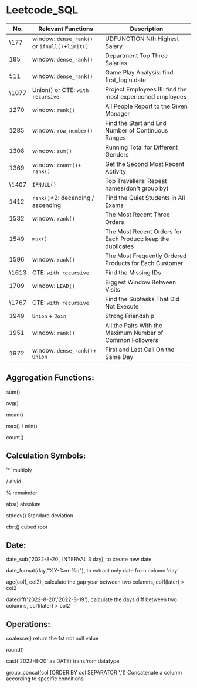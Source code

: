 # Leetcode_SQL

| No.           | Relevant Functions |Description|
| ------------- | -----------------| -------------|
| \177 | window: `dense_rank()` or `ifnull()`+`limit()` |UDFUNCTION:Nth Highest Salary|
| 185 | window: `dense_rank()` |Department Top Three Salaries|
| 511 | window: `dense_rank()`  |Game Play Analysis: find first_login date|
| \1077 | Union() or CTE: `with recursive` |Project Employees III: find the most experiecned employees|
| 1270 | window: `rank()`  |All People Report to the Given Manager|
| 1285 | window: `row_number()`  |Find the Start and End Number of Continuous Ranges|
| 1308 | window: `sum()`  |Running Total for Different Genders|
| 1369 | window: `count()+ rank()`  |Get the Second Most Recent Activity|
| \1407 | `IFNULL()`  |Top Travellers: Repeat names(don't group by)|
| 1412 | `rank()`*2: decending / ascending  |Find the Quiet Students in All Exams|
| 1532 | window: `rank()`  |The Most Recent Three Orders|
| 1549 |  `max()`  |The Most Recent Orders for Each Product: keep the duplicates|
| 1596 | window: `rank()`  |The Most Frequently Ordered Products for Each Customer|
|\1613 | CTE: `with recursive`  |Find the Missing IDs|
| 1709 | window: `LEAD()`  |Biggest Window Between Visits|
| \1767 | CTE: `with recursive`   |Find the Subtasks That Did Not Execute|
| 1949 | `Union` + `Join` |Strong Friendship|
| 1951 | window: `rank()`  |All the Pairs With the Maximum Number of Common Followers|
| 1972 | window: `dense_rank()`+ `Union` |First and Last Call On the Same Day|




## Aggregation Functions:
sum()

avg()

mean()

max() / min()

count()


## Calculation Symbols:
’*‘ multiply

/ divid

% remainder

abs() absolute

stddev() Standard deviation

cbrt() cubed root


## Date:
date_sub('2022-8-20', INTERVAL 3 day), to create new date

date_format(day,"%Y-%m-%d"), to extract only date from column 'day'

age(col1, col2), calculate the gap year between two columns, col1(later) > col2

datediff('2022-8-20','2022-8-19'), calculate the days diff between two columns, col1(later) > col2



## Operations:
coalesce() return the 1st not null value

round()

cast('2022-8-20' as DATE)  transfrom datatype

group_concat(col [ORDER BY col SEPARATOR ',']) Concatenate a column according to specific conditions
